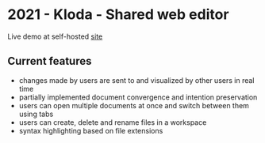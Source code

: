# 2021 - Kloda - Shared web editor

Live demo at self-hosted [site][1]

## Current features

- changes made by users are sent to and visualized by other users in real time
- partially implemented document convergence and intention preservation
- users can open multiple documents at once and switch between them using tabs
- users can create, delete and rename files in a workspace
- syntax highlighting based on file extensions

[1]: http://parakl.cz:8060/user1
